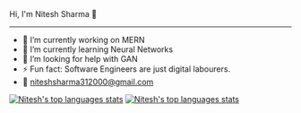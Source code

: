 <div style="text-align=center"> Hi, I'm Nitesh Sharma 👋</div>
<hr>


- 🔭 I’m currently working on MERN
- 🌱 I’m currently learning Neural Networks
- 🤔 I’m looking for help with GAN 
- ⚡ Fun fact: Software Engineers are just digital labourers.
- 📩 <a href="mailto:niteshsharma312000@gmail.com">niteshsharma312000@gmail.com</a>


[![Nitesh's top languages stats](https://github-readme-stats.vercel.app/api/top-langs/?username=niteshsh4rma&theme=dark)](https://github.com/niteshsh4rma/niteshsh4rma) 
[![Nitesh's top languages stats](https://github-readme-stats.vercel.app/api?username=niteshsh4rma&show_icons=true&theme=dark)](https://github.com/niteshsh4rma/niteshsh4rma)

